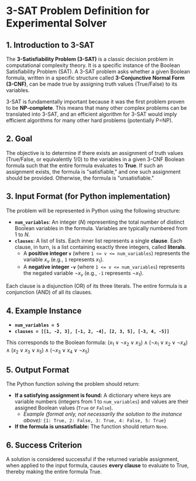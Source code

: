 # 3-SAT Problem Definition for Experimental Solver

## 1. Introduction to 3-SAT

The **3-Satisfiability Problem (3-SAT)** is a classic decision problem in computational complexity theory. It is a specific instance of the Boolean Satisfiability Problem (SAT). A 3-SAT problem asks whether a given Boolean formula, written in a specific structure called **3-Conjunctive Normal Form (3-CNF)**, can be made true by assigning truth values (True/False) to its variables.

3-SAT is fundamentally important because it was the first problem proven to be **NP-complete**. This means that many other complex problems can be translated into 3-SAT, and an efficient algorithm for 3-SAT would imply efficient algorithms for many other hard problems (potentially P=NP).

## 2. Goal

The objective is to determine if there exists an assignment of truth values (True/False, or equivalently 1/0) to the variables in a given 3-CNF Boolean formula such that the entire formula evaluates to **True**. If such an assignment exists, the formula is "satisfiable," and one such assignment should be provided. Otherwise, the formula is "unsatisfiable."

## 3. Input Format (for Python implementation)

The problem will be represented in Python using the following structure:

* **`num_variables`**: An integer ($N$) representing the total number of distinct Boolean variables in the formula. Variables are typically numbered from 1 to $N$.
* **`clauses`**: A list of lists. Each inner list represents a single **clause**. Each clause, in turn, is a list containing exactly three integers, called **literals**.
    * A **positive integer `v`** (where `1 <= v <= num_variables`) represents the variable $x_v$ (e.g., `1` represents $x_1$).
    * A **negative integer `-v`** (where `1 <= v <= num_variables`) represents the negated variable $\neg x_v$ (e.g., `-1` represents $\neg x_1$).

Each clause is a disjunction (OR) of its three literals. The entire formula is a conjunction (AND) of all its clauses.

## 4. Example Instance

* **`num_variables = 5`**
* **`clauses = [[1, -2, 3], [-1, 2, -4], [2, 3, 5], [-3, 4, -5]]`**

This corresponds to the Boolean formula:
$(x_1 \lor \neg x_2 \lor x_3) \land (\neg x_1 \lor x_2 \lor \neg x_4) \land (x_2 \lor x_3 \lor x_5) \land (\neg x_3 \lor x_4 \lor \neg x_5)$

## 5. Output Format

The Python function solving the problem should return:

* **If a satisfying assignment is found:** A dictionary where keys are variable numbers (integers from 1 to `num_variables`) and values are their assigned Boolean values (`True` or `False`).
    * _Example (format only, not necessarily the solution to the instance above):_
        `{1: True, 2: False, 3: True, 4: False, 5: True}`
* **If the formula is unsatisfiable:** The function should return `None`.

## 6. Success Criterion

A solution is considered successful if the returned variable assignment, when applied to the input formula, causes **every clause** to evaluate to True, thereby making the entire formula True.
